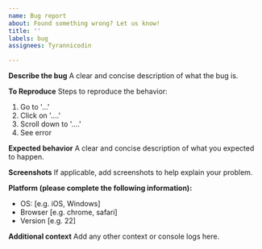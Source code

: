```yaml
---
name: Bug report
about: Found something wrong? Let us know!
title: ''
labels: bug
assignees: Tyrannicodin

---
```


**Describe the bug**
A clear and concise description of what the bug is.

**To Reproduce**
Steps to reproduce the behavior:
1. Go to '...'
2. Click on '....'
3. Scroll down to '....'
4. See error

**Expected behavior**
A clear and concise description of what you expected to happen.

**Screenshots**
If applicable, add screenshots to help explain your problem.

**Platform (please complete the following information):**
 - OS: [e.g. iOS, Windows]
 - Browser [e.g. chrome, safari]
 - Version [e.g. 22]

**Additional context**
Add any other context or console logs here.
